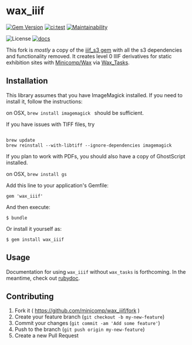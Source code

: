 # wax_iiif
[![Gem Version](https://badge.fury.io/rb/wax_iiif.svg)](https://badge.fury.io/rb/wax_iiif)
[![ci:test](https://github.com/minicomp/wax_iiif/actions/workflows/ci.yml/badge.svg)](https://github.com/minicomp/wax_iiif/actions/workflows/ci.yml)
[![Maintainability](https://api.codeclimate.com/v1/badges/a7d79a1b819cef81eb11/maintainability)](https://codeclimate.com/github/minicomp/wax_iiif/maintainability)

![License](https://img.shields.io/badge/license-MIT-green.svg) [![docs](http://img.shields.io/badge/docs-rdoc.info-blue.svg)](https://www.rubydoc.info/github/minicomp/wax_iiif/)  

This fork is *mostly* a copy of the [iiif_s3 gem](https://github.com/cmoa/iiif_s3) with all the s3 dependencies and functionality removed. It creates level 0 IIIF derivatives for static exhibition sites with [Minicomp/Wax](https://github.com/minicomp/wax/) via [Wax_Tasks](https://github.com/minicomp/wax_tasks/).

## Installation

This library assumes that you have ImageMagick installed. If you need to install it, follow the instructions:

on OSX, `brew install imagemagick ` should be sufficient.

If you have issues with TIFF files, try

```shell

brew update
brew reinstall --with-libtiff --ignore-dependencies imagemagick

```

If you plan to work with PDFs, you should also have a copy of GhostScript installed.

on OSX, `brew install gs`



Add this line to your application's Gemfile:

    gem 'wax_iiif'

And then execute:

    $ bundle

Or install it yourself as:

    $ gem install wax_iiif

## Usage

Documentation for using `wax_iiif` without `wax_tasks` is forthcoming. In the meantime, check out [rubydoc](https://www.rubydoc.info/gems/wax_iiif).


## Contributing

1. Fork it ( https://github.com/minicomp/wax_iiif/fork )
2. Create your feature branch (`git checkout -b my-new-feature`)
3. Commit your changes (`git commit -am 'Add some feature'`)
4. Push to the branch (`git push origin my-new-feature`)
5. Create a new Pull Request
